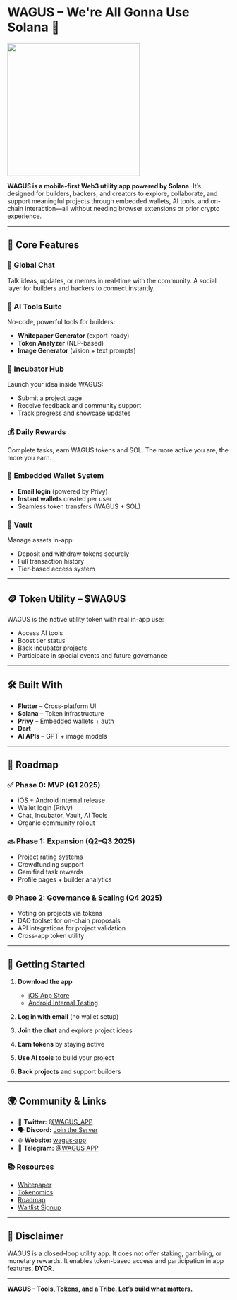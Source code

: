 # WAGUS – We're All Gonna Use Solana 🚀

<img src="https://github.com/user-attachments/assets/92dd7a7d-d8b5-4ba6-9204-d33531e20277" width="300">

**WAGUS is a mobile-first Web3 utility app powered by Solana.** It’s designed for builders, backers, and creators to explore, collaborate, and support meaningful projects through embedded wallets, AI tools, and on-chain interaction—all without needing browser extensions or prior crypto experience.

---

## 📱 Core Features

### 💬 Global Chat  
Talk ideas, updates, or memes in real-time with the community. A social layer for builders and backers to connect instantly.

### 🧠 AI Tools Suite  
No-code, powerful tools for builders:
- **Whitepaper Generator** (export-ready)
- **Token Analyzer** (NLP-based)
- **Image Generator** (vision + text prompts)

### 🧪 Incubator Hub  
Launch your idea inside WAGUS:
- Submit a project page
- Receive feedback and community support
- Track progress and showcase updates

### 💰 Daily Rewards  
Complete tasks, earn WAGUS tokens and SOL. The more active you are, the more you earn.

### 🔐 Embedded Wallet System  
- **Email login** (powered by Privy)
- **Instant wallets** created per user
- Seamless token transfers (WAGUS + SOL)

### 🏦 Vault  
Manage assets in-app:
- Deposit and withdraw tokens securely
- Full transaction history
- Tier-based access system

---

## 🪙 Token Utility – $WAGUS

WAGUS is the native utility token with real in-app use:
- Access AI tools
- Boost tier status
- Back incubator projects
- Participate in special events and future governance

---

## 🛠️ Built With

- **Flutter** – Cross-platform UI
- **Solana** – Token infrastructure
- **Privy** – Embedded wallets + auth
- **Dart**
- **AI APIs** – GPT + image models

---

## 🚧 Roadmap

### ✅ Phase 0: MVP (Q1 2025)
- iOS + Android internal release
- Wallet login (Privy)
- Chat, Incubator, Vault, AI Tools
- Organic community rollout

### 🔜 Phase 1: Expansion (Q2–Q3 2025)
- Project rating systems
- Crowdfunding support
- Gamified task rewards
- Profile pages + builder analytics

### 🌐 Phase 2: Governance & Scaling (Q4 2025)
- Voting on projects via tokens
- DAO toolset for on-chain proposals
- API integrations for project validation
- Cross-app token utility

---

## 🧠 Getting Started

1. **Download the app**  
   - [iOS App Store](https://apps.apple.com/us/app/wagus/id6742799148)  
   - [Android Internal Testing](https://play.google.com/apps/internaltest/4701412504204911475)

2. **Log in with email** (no wallet setup)
3. **Join the chat** and explore project ideas
4. **Earn tokens** by staying active
5. **Use AI tools** to build your project
6. **Back projects** and support builders

---

## 🌍 Community & Links

- 🧵 **Twitter:** [@WAGUS_APP](https://x.com/WAGUS_APP)
- 🗣️ **Discord:** [Join the Server](https://discord.gg/ypPzNgJNXC)
- 🌐 **Website:** [wagus-app](https://wagus-app.com)
- 📱 **Telegram:** [@WAGUS APP](https://t.me/+TD4WMpIrfhAwNDZk)

### 📚 Resources
- [Whitepaper](https://www.notion.so/Whitepaper-1e64ea371246803d9e70d1afa4fac5c2?pvs=21)
- [Tokenomics](https://www.notion.so/Tokenomics-1e64ea371246805cbbead21550841f60?pvs=21)
- [Roadmap](https://www.notion.so/Roadmap-1e64ea37124680458fc7dfcbc40a7f6c?pvs=21)
- [Waitlist Signup](https://tally.so/r/3l4vJN)

---

## 📜 Disclaimer

WAGUS is a closed-loop utility app. It does not offer staking, gambling, or monetary rewards. It enables token-based access and participation in app features. **DYOR.**

---

**WAGUS – Tools, Tokens, and a Tribe. Let’s build what matters.**